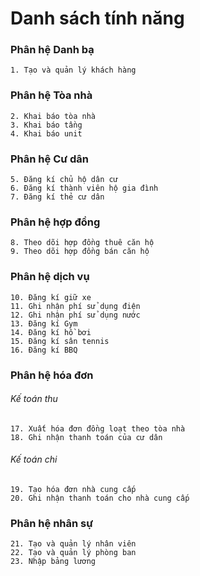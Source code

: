 # Danh sách tính năng
### Phân hệ Danh bạ
	1. Tạo và quản lý khách hàng
### Phân hệ Tòa nhà
	2. Khai báo tòa nhà
	3. Khai báo tầng
	4. Khai báo unit
### Phân hệ Cư dân
	5. Đăng kí chủ hộ dân cư
	6. Đăng kí thành viên hộ gia đình
	7. Đăng kí thẻ cư dân
### Phân hệ hợp đồng
	8. Theo dõi hợp đồng thuê căn hộ
	9. Theo dõi hợp đồng bán căn hộ
### Phân hệ dịch vụ
	10. Đăng kí giữ xe
	11. Ghi nhận phí sử dụng điện
	12. Ghi nhận phí sử dụng nước
	13. Đăng kí Gym
	14. Đăng kí hồ bơi
	15. Đăng kí sân tennis
	16. Đăng kí BBQ
### Phân hệ hóa đơn
###### Kế toán thu
	17. Xuất hóa đơn đồng loạt theo tòa nhà
	18. Ghi nhận thanh toán của cư dân
###### Kế toán chi
	19. Tạo hóa đơn nhà cung cấp
	20. Ghi nhận thanh toán cho nhà cung cấp 
### Phân hệ nhân sự
	21. Tạo và quản lý nhân viên
	22. Tạo và quản lý phòng ban
	23. Nhập bảng lương
	